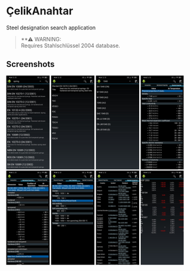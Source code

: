 # ÇelikAnahtar
Steel designation search application
> **⚠ WARNING:  
> Requires Stahlschlüssel 2004 database.

## Screenshots
<img src="screenshots/standard-search.jpg?raw=true" width="23%"></img>
<img src="screenshots/standard.jpg?raw=true" width="23%"></img>
<img src="screenshots/steel-search.jpg?raw=true" width="23%"></img>
<img src="screenshots/physical.jpg?raw=true" width="23%"></img>
<img src="screenshots/mechanical.jpg?raw=true" width="23%"></img>
<img src="screenshots/heat-treatment.jpg?raw=true" width="23%"></img>
<img src="screenshots/standard-comparison.jpg?raw=true" width="23%"></img>
<img src="screenshots/property-search.jpg?raw=true" width="23%"></img>